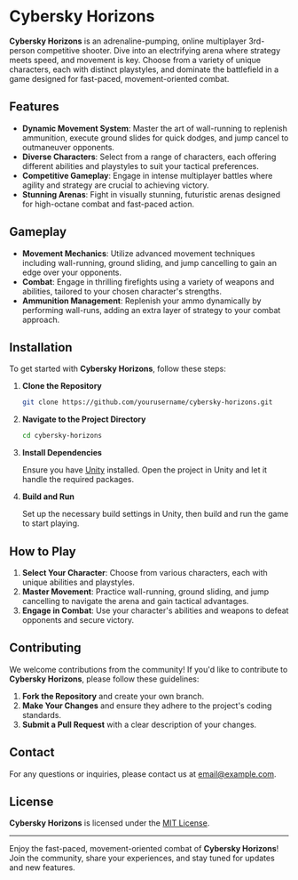 # Cybersky Horizons

**Cybersky Horizons** is an adrenaline-pumping, online multiplayer 3rd-person competitive shooter. Dive into an electrifying arena where strategy meets speed, and movement is key. Choose from a variety of unique characters, each with distinct playstyles, and dominate the battlefield in a game designed for fast-paced, movement-oriented combat.

## Features

- **Dynamic Movement System**: Master the art of wall-running to replenish ammunition, execute ground slides for quick dodges, and jump cancel to outmaneuver opponents.
- **Diverse Characters**: Select from a range of characters, each offering different abilities and playstyles to suit your tactical preferences.
- **Competitive Gameplay**: Engage in intense multiplayer battles where agility and strategy are crucial to achieving victory.
- **Stunning Arenas**: Fight in visually stunning, futuristic arenas designed for high-octane combat and fast-paced action.

## Gameplay

- **Movement Mechanics**: Utilize advanced movement techniques including wall-running, ground sliding, and jump cancelling to gain an edge over your opponents.
- **Combat**: Engage in thrilling firefights using a variety of weapons and abilities, tailored to your chosen character's strengths.
- **Ammunition Management**: Replenish your ammo dynamically by performing wall-runs, adding an extra layer of strategy to your combat approach.

## Installation

To get started with **Cybersky Horizons**, follow these steps:

1. **Clone the Repository**

   ```bash
   git clone https://github.com/yourusername/cybersky-horizons.git
   ```

2. **Navigate to the Project Directory**

   ```bash
   cd cybersky-horizons
   ```

3. **Install Dependencies**

   Ensure you have [Unity](https://unity.com/) installed. Open the project in Unity and let it handle the required packages.

4. **Build and Run**

   Set up the necessary build settings in Unity, then build and run the game to start playing.

## How to Play

1. **Select Your Character**: Choose from various characters, each with unique abilities and playstyles.
2. **Master Movement**: Practice wall-running, ground sliding, and jump cancelling to navigate the arena and gain tactical advantages.
3. **Engage in Combat**: Use your character's abilities and weapons to defeat opponents and secure victory.

## Contributing

We welcome contributions from the community! If you'd like to contribute to **Cybersky Horizons**, please follow these guidelines:

1. **Fork the Repository** and create your own branch.
2. **Make Your Changes** and ensure they adhere to the project's coding standards.
3. **Submit a Pull Request** with a clear description of your changes.

## Contact

For any questions or inquiries, please contact us at [email@example.com](mailto:email@example.com).

## License

**Cybersky Horizons** is licensed under the [MIT License](LICENSE).

---

Enjoy the fast-paced, movement-oriented combat of **Cybersky Horizons**! Join the community, share your experiences, and stay tuned for updates and new features.
